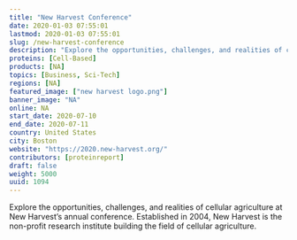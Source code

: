 ```yaml
---
title: "New Harvest Conference"
date: 2020-01-03 07:55:01
lastmod: 2020-01-03 07:55:01
slug: /new-harvest-conference
description: "Explore the opportunities, challenges, and realities of cellular agriculture at New Harvest’s annual conference. Established in 2004, New Harvest is the non-profit research institute building the field of cellular agriculture."
proteins: [Cell-Based]
products: [NA]
topics: [Business, Sci-Tech]
regions: [NA]
featured_image: ["new harvest logo.png"]
banner_image: "NA"
online: NA
start_date: 2020-07-10
end_date: 2020-07-11
country: United States
city: Boston
website: "https://2020.new-harvest.org/"
contributors: [proteinreport]
draft: false
weight: 5000
uuid: 1094
---
```

<p>Explore the opportunities, challenges, and realities of cellular agriculture at New Harvest’s annual conference. Established in 2004, New Harvest is the non-profit research institute building the field of cellular agriculture.</p>
